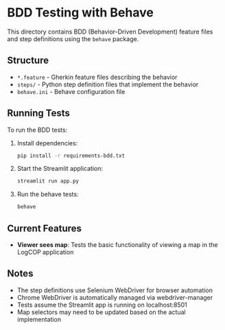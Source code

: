 # BDD Testing with Behave

This directory contains BDD (Behavior-Driven Development) feature files and step definitions using the `behave` package.

## Structure

- `*.feature` - Gherkin feature files describing the behavior
- `steps/` - Python step definition files that implement the behavior
- `behave.ini` - Behave configuration file

## Running Tests

To run the BDD tests:

1. Install dependencies:
   ```bash
   pip install -r requirements-bdd.txt
   ```

2. Start the Streamlit application:
   ```bash
   streamlit run app.py
   ```

3. Run the behave tests:
   ```bash
   behave
   ```

## Current Features

- **Viewer sees map**: Tests the basic functionality of viewing a map in the LogCOP application

## Notes

- The step definitions use Selenium WebDriver for browser automation
- Chrome WebDriver is automatically managed via webdriver-manager
- Tests assume the Streamlit app is running on localhost:8501
- Map selectors may need to be updated based on the actual implementation
